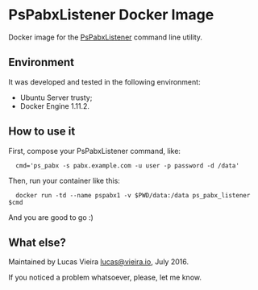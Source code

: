 # PsPabxListener Docker Image
Docker image for the [PsPabxListener](http://github.com/pelgrim/ps_pabx_listener) command line utility.

## Environment
It was developed and tested in the following environment:
* Ubuntu Server trusty;
* Docker Engine 1.11.2.

## How to use it
First, compose your PsPabxListener command, like:

      cmd='ps_pabx -s pabx.example.com -u user -p password -d /data'

Then, run your container like this:

      docker run -td --name pspabx1 -v $PWD/data:/data ps_pabx_listener $cmd

And you are good to go :)

## What else?
Maintained by Lucas Vieira <lucas@vieira.io>, July 2016.

If you noticed a problem whatsoever, please, let me know.
